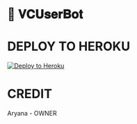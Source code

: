 # 📀 𝐕𝐂𝐔𝐬𝐞𝐫𝐁𝐨𝐭





# DEPLOY TO HEROKU 


[![Deploy to Heroku](https://www.herokucdn.com/deploy/button.png)](https://heroku.com/deploy?template=https://github.com/aryanagha/aryanamusicplayertest)

# CREDIT





Aryana - OWNER
